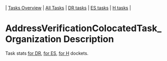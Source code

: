 | [Tasks Overview](../tasks-overview.md) | [All Tasks](../alltasks.md) | [DR tasks](../docket-DR/tasklist.md) | [ES tasks](../docket-ES/tasklist.md) | [H tasks](../docket-H/tasklist.md) |

# AddressVerificationColocatedTask_Organization Description

Task stats [for DR](../docket-DR/AddressVerificationColocatedTask_Organization.md), [for ES](../docket-ES/AddressVerificationColocatedTask_Organization.md), [for H](../docket-H/AddressVerificationColocatedTask_Organization.md) dockets.

